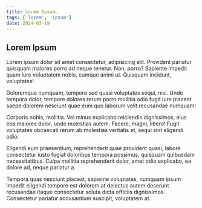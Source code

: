 ```yaml
---
title: Lorem Ipsum…
tags: ['lorem', 'ipsum']
date: 2024-03-19
---
```


## Lorem Ipsum

Lorem ipsum dolor sit amet consectetur, adipisicing elit. Provident pariatur quisquam maiores porro ad neque tenetur. Non, porro? Sapiente impedit quam iure voluptatem nobis, cumque animi ut. Quisquam incidunt, voluptates!

Doloremque numquam, tempore sed quasi voluptates sequi, nisi. Unde tempora dolor, tempore dolores rerum porro mollitia odio fugit iure placeat saepe dolorem nesciunt quae eum quo laborum velit recusandae numquam!

Corporis nobis, mollitia. Vel minus explicabo reiciendis dignissimos, eius eos maiores dolor, unde molestias autem. Facere, magni, libero! Fugit voluptates obcaecati rerum ab molestias veritatis et, sequi sint eligendi odio.

Eligendi eum praesentium, reprehenderit quae provident quasi, labore consectetur iusto fugiat doloribus tempora possimus, quisquam quibusdam necessitatibus. Culpa mollitia reprehenderit dolor, amet odio explicabo, ea dolore ad, neque pariatur a.

Tempora quas nesciunt placeat, sapiente voluptates, numquam ipsum impedit eligendi tempore est dolorem at delectus autem deserunt recusandae itaque consectetur soluta dicta officiis dignissimos. Consectetur pariatur accusantium suscipit, voluptatem at.
